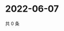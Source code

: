 # 2022-06-07

共 0 条

<!-- BEGIN WEIBO -->
<!-- 最后更新时间 Tue Jun 07 2022 09:15:44 GMT+0800 (China Standard Time) -->

<!-- END WEIBO -->

